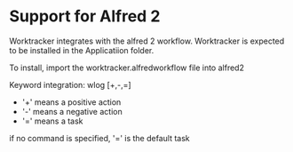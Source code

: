 # Support for Alfred 2

Worktracker integrates with the alfred 2 workflow. Worktracker
is expected to be installed in the Applicatiion folder.

To install, import the worktracker.alfredworkflow file into alfred2

Keyword integration: wlog [+,-,=] <message>

 * '+' means a positive action
 * '-' means a negative action
 * '=' means a task

if no command is specified, '=' is the default task


